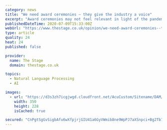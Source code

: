 ```yaml
---
category: news
title: "We need award ceremonies – they give the industry a voice"
excerpt: "Award ceremonies may not feel relevant in light of the pandemic, but it is important to recognise excellence and talent, says Richard Jordan"
publishedDateTime: 2020-07-09T15:33:00Z
webUrl: "https://www.thestage.co.uk/opinion/we-need-award-ceremonies--they-give-the-industry-a-voice"
type: article
quality: 24
heat: 24
published: false

provider:
  name: The Stage
  domain: thestage.co.uk

topics:
  - Natural Language Processing
  - AI

images:
  - url: "https://d3s3zh7icgjwgd.cloudfront.net/AcuCustom/Sitename/DAM/187/tony-olivier_Thumb.jpg"
    width: 350
    height: 228
    isCached: true

secured: "CnPgtSgGvSigbAfu6wXfpjrjGIU41a6GyVWmib8ne9WpPJ7aXSnpci+Bg2Tb7yyBs4Ms7N2GUc77NBYIXqOH0oau6kH/jFVNGhtIPVdmJOOLKNvovzggA3GdAwabD+e0cyWBtZHZ/1NsuG0xZvOv7E2aicfpLxGOirLr7+yuLlGXfGTzhMMLieg6e+Vm3BfmHEHRfwdZZTXzv8XSqDYA7r8jdUGcwRcRTQaKUngKx9zjm2LgumFpMYQ84fgm/NUXUgB97ntas0BrVRcy9/H5/h/W3P1O09CEkSu1HyxBkhx1tyOkduPTgpFSapvSk3ENSM/j4I3FQSFcdLQ281kK/w==;WkKUVktGIrrJ9MR9xptORQ=="
---
```


